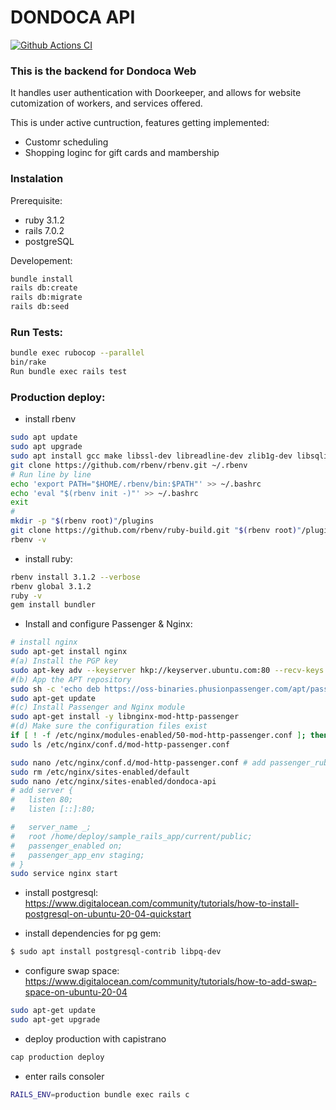 # DONDOCA API

[![Github Actions CI](https://github.com/nullbr/dondoca-api/actions/workflows/ci.yml/badge.svg?event=push)](https://github.com/nullbr/dondoca-api/actions)

### This is the backend for Dondoca Web

It handles user authentication with Doorkeeper, and allows for website cutomization of workers, and services offered.

This is under active cuntruction, features getting implemented:

- Customr scheduling
- Shopping loginc for gift cards and mambership

### Instalation

Prerequisite:

- ruby 3.1.2
- rails 7.0.2
- postgreSQL

Developement:

```Bash
bundle install
rails db:create
rails db:migrate
rails db:seed
```

### Run Tests:

```Bash
bundle exec rubocop --parallel
bin/rake
Run bundle exec rails test
```

### Production deploy:

- install rbenv

```Bash
sudo apt update
sudo apt upgrade
sudo apt install gcc make libssl-dev libreadline-dev zlib1g-dev libsqlite3-dev
git clone https://github.com/rbenv/rbenv.git ~/.rbenv
# Run line by line
echo 'export PATH="$HOME/.rbenv/bin:$PATH"' >> ~/.bashrc
echo 'eval "$(rbenv init -)"' >> ~/.bashrc
exit
#
mkdir -p "$(rbenv root)"/plugins
git clone https://github.com/rbenv/ruby-build.git "$(rbenv root)"/plugins/ruby-build
rbenv -v
```

- install ruby:

```Bash
rbenv install 3.1.2 --verbose
rbenv global 3.1.2
ruby -v
gem install bundler
```

- Install and configure Passenger & Nginx:

```Bash
# install nginx
sudo apt-get install nginx
#(a) Install the PGP key
sudo apt-key adv --keyserver hkp://keyserver.ubuntu.com:80 --recv-keys 561F9B9CAC40B2F7
#(b) App the APT repository
sudo sh -c 'echo deb https://oss-binaries.phusionpassenger.com/apt/passenger bionic main > /etc/apt/sources.list.d/passenger.list'
sudo apt-get update
#(c) Install Passenger and Nginx module
sudo apt-get install -y libnginx-mod-http-passenger
#(d) Make sure the configuration files exist
if [ ! -f /etc/nginx/modules-enabled/50-mod-http-passenger.conf ]; then sudo ln -s /usr/share/nginx/modules-available/mod-http-passenger.load /etc/nginx/modules-enabled/50-mod-http-passenger.conf ; fi
sudo ls /etc/nginx/conf.d/mod-http-passenger.conf

sudo nano /etc/nginx/conf.d/mod-http-passenger.conf # add passenger_ruby /home/deploy/.rbenv/shims/ruby;
sudo rm /etc/nginx/sites-enabled/default
sudo nano /etc/nginx/sites-enabled/dondoca-api
# add server {
#   listen 80;
#   listen [::]:80;

#   server_name _;
#   root /home/deploy/sample_rails_app/current/public;
#   passenger_enabled on;
#   passenger_app_env staging;
# }
sudo service nginx start
```

- install postgresql:
  https://www.digitalocean.com/community/tutorials/how-to-install-postgresql-on-ubuntu-20-04-quickstart

- install dependencies for pg gem:

```bash
$ sudo apt install postgresql-contrib libpq-dev
```

- configure swap space:
  https://www.digitalocean.com/community/tutorials/how-to-add-swap-space-on-ubuntu-20-04

```Bash
sudo apt-get update
sudo apt-get upgrade
```

- deploy production with capistrano

```bash
cap production deploy
```

- enter rails consoler

```bash
RAILS_ENV=production bundle exec rails c
```

